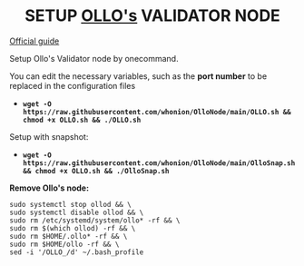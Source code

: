 <h1 dir="auto" style="text-align: center;">SETUP <a href="https://testnet.ollo.zone/">OLLO's</a> VALIDATOR NODE</h1>
<p dir="auto"><a title="Ollo" href="https://docs.ollo.zone/validators/create">Official guide</a></p>
<p dir="auto">Setup Ollo's Validator node by onecommand.</p>
<p dir="auto">You can edit the necessary variables, such as the <strong>port number</strong> to be replaced in the configuration files</p>
<ul>
<li><code><strong>wget -O https://raw.githubusercontent.com/whonion/OlloNode/main/OLLO.sh &amp;&amp; chmod +x OLLO.sh &amp;&amp; ./OLLO.sh</strong></code></li>
</ul>
<p style="text-align: left;">Setup with snapshot:</p>
<ul>
<li dir="auto"><code><strong>wget -O https://raw.githubusercontent.com/whonion/OlloNode/main/OlloSnap.sh &amp;&amp; chmod +x OLLO.sh &amp;&amp; ./OlloSnap.sh</strong></code></li>
</ul>
<p style="text-align: left;"><strong>Remove Ollo's node:</strong></p>
<p><code>sudo systemctl stop ollod &amp;&amp; \</code><br /><code>sudo systemctl disable ollod &amp;&amp; \</code><br /><code>sudo rm /etc/systemd/system/ollo* -rf &amp;&amp; \</code><br /><code>sudo rm $(which ollod) -rf &amp;&amp; \</code><br /><code>sudo rm $HOME/.ollo* -rf &amp;&amp; \</code><br /><code>sudo rm $HOME/ollo -rf &amp;&amp; \</code><br /><code>sed -i '/OLLO_/d' ~/.bash_profile</code></p>
